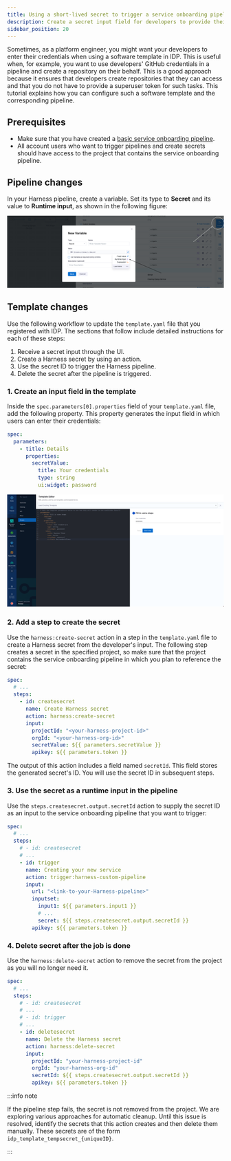 ```yaml
---
title: Using a short-lived secret to trigger a service onboarding pipeline
description: Create a secret input field for developers to provide their credentials, and then use the credentials as a runtime input for a service onboarding pipeline.
sidebar_position: 20
---
```


Sometimes, as a platform engineer, you might want your developers to enter their credentials when using a software template in IDP. This is useful when, for example, you want to use developers' GitHub credentials in a pipeline and create a repository on their behalf. This is a good approach because it ensures that developers create repositories that they can access and that you do not have to provide a superuser token for such tasks. This tutorial explains how you can configure such a software template and the corresponding pipeline.

## Prerequisites

* Make sure that you have created a [basic service onboarding pipeline](./service-onboarding-pipeline.md). 
* All account users who want to trigger pipelines and create secrets should have access to the project that contains the service onboarding pipeline.

## Pipeline changes

In your Harness pipeline, create a variable. Set its type to **Secret** and its value to **Runtime input**, as shown in the following figure:

![](./static/secret-runtime-input.png)

## Template changes

Use the following workflow to update the `template.yaml` file that you registered with IDP. The sections that follow include detailed instructions for each of these steps:

1. Receive a secret input through the UI.
2. Create a Harness secret by using an action.
3. Use the secret ID to trigger the Harness pipeline.
4. Delete the secret after the pipeline is triggered.

### 1. Create an input field in the template

Inside the `spec.parameters[0].properties` field of your `template.yaml` file, add the following property. This property generates the input field in which users can enter their credentials:

```yaml {5-8}
spec:
  parameters:
    - title: Details
      properties:
        secretValue:
          title: Your credentials
          type: string
          ui:widget: password
```

![](./static/template-creator-ui-secret.png)

### 2. Add a step to create the secret

Use the `harness:create-secret` action in a step in the `template.yaml` file to create a Harness secret from the developer's input. The following step creates a secret in the specified project, so make sure that the project contains the service onboarding pipeline in which you plan to reference the secret:

```yaml
spec:
  # ...
  steps:
    - id: createsecret
      name: Create Harness secret
      action: harness:create-secret
      input:
        projectId: "<your-harness-project-id>"
        orgId: "<your-harness-org-id>"
        secretValue: ${{ parameters.secretValue }}
        apikey: ${{ parameters.token }}
```

The output of this action includes a field named `secretId`. This field stores the generated secret's ID. You will use the secret ID in subsequent steps.

### 3. Use the secret as a runtime input in the pipeline

Use the `steps.createsecret.output.secretId` action to supply the secret ID as an input to the service onboarding pipeline that you want to trigger:

```yaml
spec:
  # ...
  steps:
    # - id: createsecret
    # ...
    - id: trigger
      name: Creating your new service
      action: trigger:harness-custom-pipeline
      input:
        url: "<link-to-your-Harness-pipeline>"
        inputset:
          input1: ${{ parameters.input1 }}
          # ...
          secret: ${{ steps.createsecret.output.secretId }}
        apikey: ${{ parameters.token }}
```

### 4. Delete secret after the job is done

Use the `harness:delete-secret` action to remove the secret from the project as you will no longer need it.

```yaml
spec:
  # ...
  steps:
    # - id: createsecret
    # ...
    # - id: trigger
    # ...
    - id: deletesecret
      name: Delete the Harness secret
      action: harness:delete-secret
      input:
        projectId: "your-harness-project-id"
        orgId: "your-harness-org-id"
        secretId: ${{ steps.createsecret.output.secretId }}
        apikey: ${{ parameters.token }}
```

:::info note

If the pipeline step fails, the secret is not removed from the project. We are exploring various approaches for automatic cleanup. Until this issue is resolved, identify the secrets that this action creates and then delete them manually. These secrets are of the form `idp_template_tempsecret_{uniqueID}`.

:::
